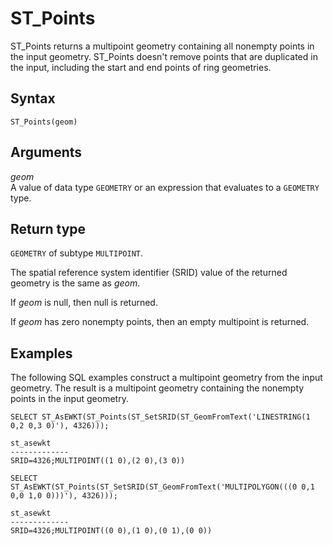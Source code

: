 # ST\_Points<a name="ST_Points-function"></a>

ST\_Points returns a multipoint geometry containing all nonempty points in the input geometry\. ST\_Points doesn't remove points that are duplicated in the input, including the start and end points of ring geometries\.

## Syntax<a name="ST_Points-function-syntax"></a>

```
ST_Points(geom)
```

## Arguments<a name="ST_Points-function-arguments"></a>

 *geom*   
A value of data type `GEOMETRY` or an expression that evaluates to a `GEOMETRY` type\. 

## Return type<a name="ST_Points-function-return"></a>

`GEOMETRY` of subtype `MULTIPOINT`\. 

The spatial reference system identifier \(SRID\) value of the returned geometry is the same as *geom*\. 

If *geom* is null, then null is returned\. 

If *geom* has zero nonempty points, then an empty multipoint is returned\. 

## Examples<a name="ST_Points-function-examples"></a>

The following SQL examples construct a multipoint geometry from the input geometry\. The result is a multipoint geometry containing the nonempty points in the input geometry\.

```
SELECT ST_AsEWKT(ST_Points(ST_SetSRID(ST_GeomFromText('LINESTRING(1 0,2 0,3 0)'), 4326)));
```

```
st_asewkt
-------------
SRID=4326;MULTIPOINT((1 0),(2 0),(3 0))
```

```
SELECT ST_AsEWKT(ST_Points(ST_SetSRID(ST_GeomFromText('MULTIPOLYGON(((0 0,1 0,0 1,0 0)))'), 4326)));
```

```
st_asewkt
-------------
SRID=4326;MULTIPOINT((0 0),(1 0),(0 1),(0 0))
```